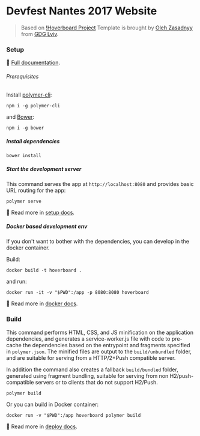 # Devfest Nantes 2017 Website

> Based on [!Hoverboard Project](https://github.com/gdg-x/hoverboard)
> Template is brought by [Oleh Zasadnyy](https://plus.google.com/+OlehZasadnyy)
from [GDG Lviv](http://lviv.gdg.org.ua/).

### Setup
:book: [Full documentation](/docs/).

###### Prerequisites

Install [polymer-cli](https://github.com/Polymer/polymer-cli):

    npm i -g polymer-cli

and [Bower](https://bower.io/):

    npm i -g bower

##### Install dependencies

    bower install

##### Start the development server

This command serves the app at `http://localhost:8080` and provides basic URL
routing for the app:

    polymer serve

:book: Read more in [setup docs](/docs/tutorials/set-up.md).

##### Docker based development env

If you don't want to bother with the dependencies, you can develop in the docker container.

Build:

    docker build -t hoverboard .

and run:

    docker run -it -v "$PWD":/app -p 8080:8080 hoverboard

:book: Read more in [docker docs](/docs/tutorials/docker.md).

### Build

This command performs HTML, CSS, and JS minification on the application
dependencies, and generates a service-worker.js file with code to pre-cache the
dependencies based on the entrypoint and fragments specified in `polymer.json`.
The minified files are output to the `build/unbundled` folder, and are suitable
for serving from a HTTP/2+Push compatible server.

In addition the command also creates a fallback `build/bundled` folder,
generated using fragment bundling, suitable for serving from non
H2/push-compatible servers or to clients that do not support H2/Push.

    polymer build

Or you can build in Docker container:

    docker run -v "$PWD":/app hoverboard polymer build

:book: Read more in [deploy docs](/docs/tutorials/deploy.md).
